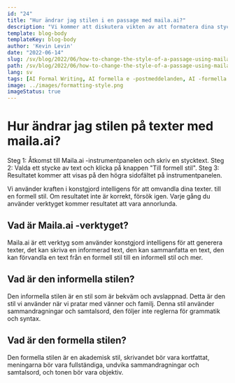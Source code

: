 ```yaml
---
id: "24"
title: "Hur ändrar jag stilen i en passage med maila.ai?"
description: "Vi kommer att diskutera vikten av att formatera dina stycken i en formell stil.  Maila.ai är en plattform som gör att du enkelt kan skriva och skicka e -postmeddelanden i en formell stil."
template: blog-body
templateKey: blog-body
author: 'Kevin Levin'
date: "2022-06-14"
slug: /sv/blog/2022/06/how-to-change-the-style-of-a-passage-using-maila-ai
path: /sv/blog/2022/06/how-to-change-the-style-of-a-passage-using-maila-ai
lang: sv
tags: [AI Formal Writing, AI formella e -postmeddelanden, AI -formella stycken, AI -förändringsstil]
image: ../images/formatting-style.png
imageStatus: true
---
```

# Hur ändrar jag stilen på texter med maila.ai?


 Steg 1: Åtkomst till Maila.ai -instrumentpanelen och skriv en stycktext.
 Steg 2: Valda ett stycke av text och klicka på knappen "Till formell stil".
 Steg 3: Resultatet kommer att visas på den högra sidofältet på instrumentpanelen.


 Vi använder kraften i konstgjord intelligens för att omvandla dina texter.  till en formell stil.  Om resultatet inte är korrekt, försök igen.  Varje gång du använder verktyget kommer resultatet att vara annorlunda.


 ## Vad är Maila.ai -verktyget?
 Maila.ai är ett verktyg som använder konstgjord intelligens för att generera texter, det kan skriva en informerad text, den kan sammanfatta en text, den kan förvandla en text från en formell stil till en informell stil och mer.


 ## Vad är den informella stilen?


 Den informella stilen är en stil som är bekväm och avslappnad.  Detta är den stil vi använder när vi pratar med vänner och familj.  Denna stil använder sammandragningar och samtalsord, den följer inte reglerna för grammatik och syntax.


 ## Vad är den formella stilen?
 Den formella stilen är en akademisk stil, skrivandet bör vara kortfattat, meningarna bör vara fullständiga, undvika sammandragningar och samtalsord, och tonen bör vara objektiv.
